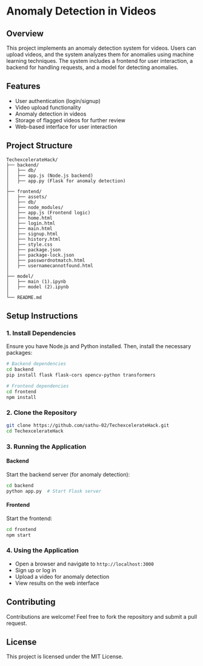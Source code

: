 # Anomaly Detection in Videos

## Overview
This project implements an anomaly detection system for videos. Users can upload videos, and the system analyzes them for anomalies using machine learning techniques. The system includes a frontend for user interaction, a backend for handling requests, and a model for detecting anomalies.

## Features
- User authentication (login/signup)
- Video upload functionality
- Anomaly detection in videos
- Storage of flagged videos for further review
- Web-based interface for user interaction

## Project Structure
```
TechexcelerateHack/
├── backend/
│   ├── db/
│   ├── app.js (Node.js backend)
│   ├── app.py (Flask for anomaly detection)
│
├── frontend/
│   ├── assets/
│   ├── db/
│   ├── node_modules/
│   ├── app.js (Frontend logic)
│   ├── home.html
│   ├── login.html
│   ├── main.html
│   ├── signup.html
│   ├── history.html
│   ├── style.css
│   ├── package.json
│   ├── package-lock.json
│   ├── passwordnotmatch.html
│   ├── usernamecannotfound.html
│
├── model/
│   ├── main (1).ipynb
│   ├── model (2).ipynb
│
└── README.md
```

## Setup Instructions
### 1. Install Dependencies
Ensure you have Node.js and Python installed. Then, install the necessary packages:
```sh
# Backend dependencies
cd backend
pip install flask flask-cors opencv-python transformers
```

```sh
# Frontend dependencies
cd frontend
npm install
```

### 2. Clone the Repository
```sh
git clone https://github.com/sathu-02/TechexcelerateHack.git
cd TechexcelerateHack
```

### 3. Running the Application
#### Backend
Start the backend server (for anomaly detection):
```sh
cd backend  
python app.py  # Start Flask server
```

#### Frontend
Start the frontend:
```sh
cd frontend
npm start
```

### 4. Using the Application
- Open a browser and navigate to `http://localhost:3000`
- Sign up or log in
- Upload a video for anomaly detection
- View results on the web interface

## Contributing
Contributions are welcome! Feel free to fork the repository and submit a pull request.

## License
This project is licensed under the MIT License.

